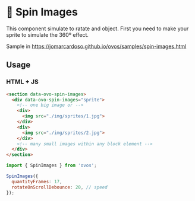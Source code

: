 # 🥚 Spin Images

This component simulate to ratate and object. First you need to make your sprite to simulate the 360º effect.

Sample in https://jomarcardoso.github.io/ovos/samples/spin-images.html

## Usage

### HTML + JS

```html
<section data-ovo-spin-images>
  <div data-ovo-spin-images="sprite">
    <!-- one big image or -->
    <div>
      <img src="./img/sprites/1.jpg">
    </div>
    <div>
      <img src="./img/sprites/2.jpg">
    </div>
    <!-- many small images within any block element -->
  </div>
</section>
```

```js
import { SpinImages } from 'ovos';

SpinImages({
  quantityFrames: 17,
  rotateOnScrollDebounce: 20, // speed
});
```